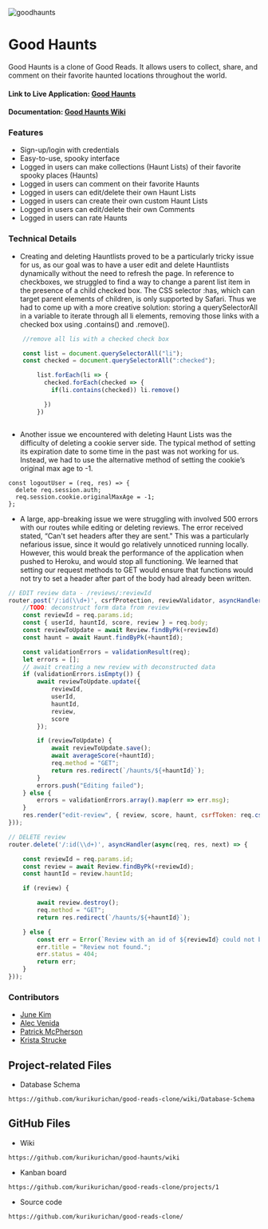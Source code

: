 

![goodhaunts](https://user-images.githubusercontent.com/8907997/173309135-75528f4b-d5b2-43bd-af9a-4d7df91366c7.jpg)

# Good Haunts

Good Haunts is a clone of Good Reads. It allows users to collect, share, and comment on their favorite haunted locations throughout the world.

<h4> Link to Live Application: <a href="https://good-haunts.herokuapp.com//">Good Haunts</a></h4>
<h4> Documentation: <a href="https://github.com/kurikurichan/good-reads-clone/wiki">Good Haunts Wiki</a></h4>

<!-- Splash Page (while not signed in)
![IMAGE DATE](IMAGE.PNGFILE)

Splash Page (while not signed in)
![IMAGE DATE](IMAGE.PNGFILE) -->
### Features ###

* Sign-up/login with credentials
* Easy-to-use, spooky interface
* Logged in users can make collections (Haunt Lists) of their favorite spooky places (Haunts)
* Logged in users can comment on their favorite Haunts
* Logged in users can edit/delete their own Haunt Lists
* Logged in users can create their own custom Haunt Lists
* Logged in users can edit/delete their own Comments
* Logged in users can rate Haunts





### Technical Details ###
* Creating and deleting Hauntlists proved to be a particularly tricky issue for us, as our goal was to have a user edit and delete Hauntlists dynamically without the need to refresh the page. In reference to checkboxes, we struggled to find a way to change a parent list item in the presence of a child checked box. The CSS selector :has, which can target parent elements of children, is only supported by Safari. Thus we had to come up with a more creative solution: storing a querySelectorAll in a variable to iterate through all li elements, removing those links with a checked box using .contains() and .remove().
```javascript
    //remove all lis with a checked check box

    const list = document.querySelectorAll("li");
    const checked = document.querySelectorAll(":checked");

        list.forEach(li => {
          checked.forEach(checked => {
            if(li.contains(checked)) li.remove()

          })
        })



```
* Another issue we encountered with deleting Haunt Lists was the difficulty of deleting a cookie server side. The typical method of setting its expiration date to some time in the past was not working for us. Instead, we had to use the alternative method of setting the cookie’s original max age to -1.
```
const logoutUser = (req, res) => {
  delete req.session.auth;
  req.session.cookie.originalMaxAge = -1;
};

```
* A large, app-breaking issue we were struggling with involved 500 errors with our routes while editing or deleting reviews. The error received stated,  “Can't set headers after they are sent." This was a particularly nefarious issue, since it would go relatively unnoticed running locally. However, this would break the performance of the application when pushed to Heroku, and would stop all functioning.
We learned that setting our request methods to GET would ensure that functions would not try to set a header after part of the body had already been written.


```javascript
// EDIT review data - /reviews/:reviewId
router.post('/:id(\\d+)', csrfProtection, reviewValidator, asyncHandler(async(req, res) => {
    //TODO: deconstruct form data from review
    const reviewId = req.params.id;
    const { userId, hauntId, score, review } = req.body;
    const reviewToUpdate = await Review.findByPk(+reviewId)
    const haunt = await Haunt.findByPk(+hauntId);

    const validationErrors = validationResult(req);
    let errors = [];
    // await creating a new review with deconstructed data
    if (validationErrors.isEmpty()) {
        await reviewToUpdate.update({
            reviewId,
            userId,
            hauntId,
            review,
            score
        });

        if (reviewToUpdate) {
            await reviewToUpdate.save();
            await averageScore(+hauntId);
            req.method = "GET";
            return res.redirect(`/haunts/${+hauntId}`);
        }
        errors.push("Editing failed");
    } else {
        errors = validationErrors.array().map(err => err.msg);
    }
    res.render("edit-review", { review, score, haunt, csrfToken: req.csrfToken(), errors }); // might need to feed hauntId
}));

// DELETE review
router.delete('/:id(\\d+)', asyncHandler(async(req, res, next) => {

    const reviewId = req.params.id;
    const review = await Review.findByPk(+reviewId);
    const hauntId = review.hauntId;

    if (review) {

        await review.destroy();
        req.method = "GET";
        return res.redirect(`/haunts/${+hauntId}`);

    } else {
        const err = Error(`Review with an id of ${reviewId} could not be found.`);
        err.title = "Review not found.";
        err.status = 404;
        return err;
    }
}));
```

<h3>Contributors</h3>
<ul>
  <li>
	<a href=https://github.com/juneskim>June Kim</a></li>
  <li>
	<a href=https://github.com/avenida714>Alec Venida</a></li>
  <li>
	<a href=https://github.com/Patricus>Patrick McPherson</a></li>
  <li>
	<a href=https://github.com/kurikurichan>Krista Strucke</a></li>
</ul>

## Project-related Files ##


* Database Schema

```
https://github.com/kurikurichan/good-reads-clone/wiki/Database-Schema
```

## GitHub Files ##

* Wiki

```
https://github.com/kurikurichan/good-haunts/wiki
```

* Kanban board

```
https://github.com/kurikurichan/good-reads-clone/projects/1
```

* Source code

```
https://github.com/kurikurichan/good-reads-clone/
```
